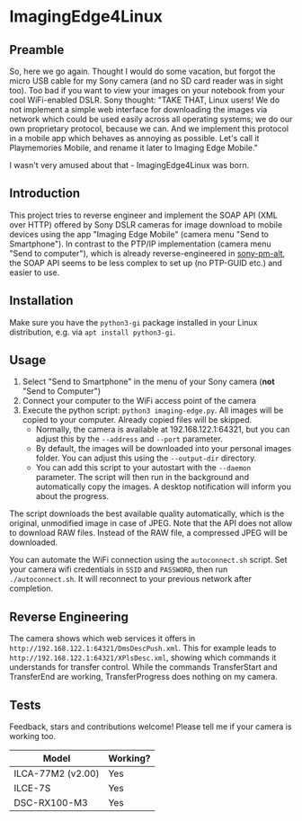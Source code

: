# ImagingEdge4Linux

## Preamble
So, here we go again. Thought I would do some vacation, but forgot the micro USB cable for my Sony camera (and no SD card reader was in sight too). Too bad if you want to view your images on your notebook from your cool WiFi-enabled DSLR. Sony thought: "TAKE THAT, Linux users! We do not implement a simple web interface for downloading the images via network which could be used easily across all operating systems; we do our own proprietary protocol, because we can. And we implement this protocol in a mobile app which behaves as annoying as possible. Let's call it Playmemories Mobile, and rename it later to Imaging Edge Mobile."

I wasn't very amused about that - ImagingEdge4Linux was born.

## Introduction
This project tries to reverse engineer and implement the SOAP API (XML over HTTP) offered by Sony DSLR cameras for image download to mobile devices using the app "Imaging Edge Mobile" (camera menu "Send to Smartphone"). In contrast to the PTP/IP implementation (camera menu "Send to computer"), which is already reverse-engineered in [sony-pm-alt](https://github.com/falk0069/sony-pm-alt), the SOAP API seems to be less complex to set up (no PTP-GUID etc.) and easier to use.

## Installation
Make sure you have the `python3-gi` package installed in your Linux distribution, e.g. via `apt install python3-gi`.

## Usage
1. Select "Send to Smartphone" in the menu of your Sony camera (**not** "Send to Computer")
2. Connect your computer to the WiFi access point of the camera
3. Execute the python script: `python3 imaging-edge.py`. All images will be copied to your computer. Already copied files will be skipped.
   - Normally, the camera is available at 192.168.122.1:64321, but you can adjust this by the `--address` and `--port` parameter.
   - By default, the images will be downloaded into your personal images folder. You can adjust this using the `--output-dir` directory.
   - You can add this script to your autostart with the `--daemon` parameter. The script will then run in the background and automatically copy the images. A desktop notification will inform you about the progress.

The script downloads the best available quality automatically, which is the original, unmodified image in case of JPEG. Note that the API does not allow to download RAW files. Instead of the RAW file, a compressed JPEG will be downloaded.

You can automate the WiFi connection using the `autoconnect.sh` script. Set your camera wifi credentials in `SSID` and `PASSWORD`, then run `./autoconnect.sh`. It will reconnect to your previous network after completion.

## Reverse Engineering
The camera shows which web services it offers in `http://192.168.122.1:64321/DmsDescPush.xml`. This for example leads to `http://192.168.122.1:64321/XPlsDesc.xml`, showing which commands it understands for transfer control. While the commands TransferStart and TransferEnd are working, TransferProgress does nothing on my camera.

## Tests
Feedback, stars and contributions welcome! Please tell me if your camera is working too.

|       Model       | Working? |
| ----------------- | -------- |
| ILCA-77M2 (v2.00) | Yes      |
| ILCE-7S           | Yes      |
| DSC-RX100-M3      | Yes      |
